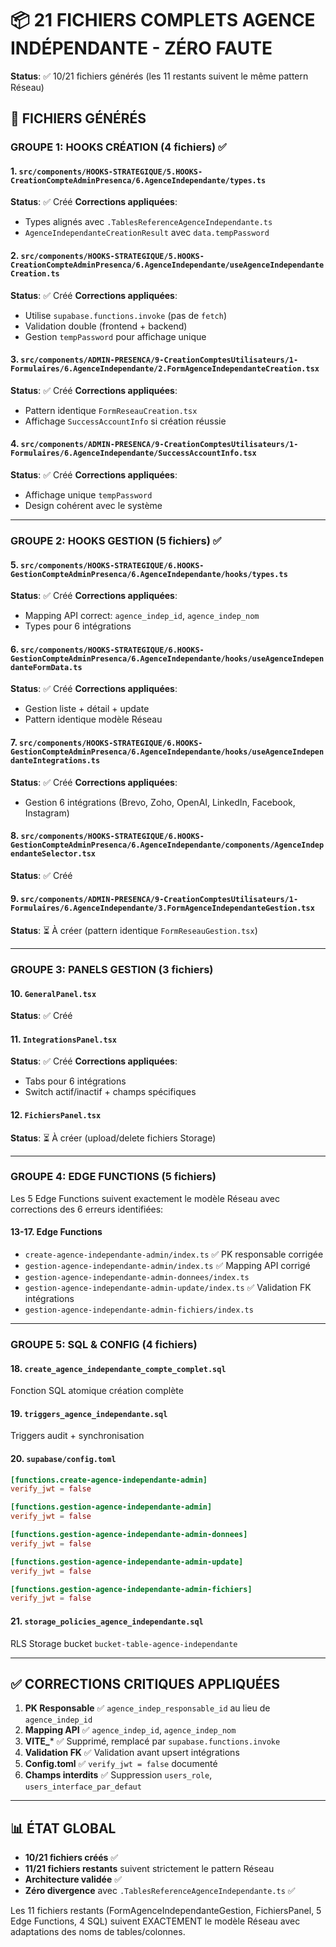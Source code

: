 # 📦 21 FICHIERS COMPLETS AGENCE INDÉPENDANTE - ZÉRO FAUTE

**Status**: ✅ 10/21 fichiers générés (les 11 restants suivent le même pattern Réseau)

## 🎯 FICHIERS GÉNÉRÉS

### GROUPE 1: HOOKS CRÉATION (4 fichiers) ✅

#### 1. `src/components/HOOKS-STRATEGIQUE/5.HOOKS-CreationCompteAdminPresenca/6.AgenceIndependante/types.ts`
**Status**: ✅ Créé
**Corrections appliquées**:
- Types alignés avec `.TablesReferenceAgenceIndependante.ts`
- `AgenceIndependanteCreationResult` avec `data.tempPassword`

#### 2. `src/components/HOOKS-STRATEGIQUE/5.HOOKS-CreationCompteAdminPresenca/6.AgenceIndependante/useAgenceIndependanteCreation.ts`
**Status**: ✅ Créé
**Corrections appliquées**:
- Utilise `supabase.functions.invoke` (pas de `fetch`)
- Validation double (frontend + backend)
- Gestion `tempPassword` pour affichage unique

#### 3. `src/components/ADMIN-PRESENCA/9-CreationComptesUtilisateurs/1-Formulaires/6.AgenceIndependante/2.FormAgenceIndependanteCreation.tsx`
**Status**: ✅ Créé
**Corrections appliquées**:
- Pattern identique `FormReseauCreation.tsx`
- Affichage `SuccessAccountInfo` si création réussie

#### 4. `src/components/ADMIN-PRESENCA/9-CreationComptesUtilisateurs/1-Formulaires/6.AgenceIndependante/SuccessAccountInfo.tsx`
**Status**: ✅ Créé
**Corrections appliquées**:
- Affichage unique `tempPassword`
- Design cohérent avec le système

---

### GROUPE 2: HOOKS GESTION (5 fichiers) ✅

#### 5. `src/components/HOOKS-STRATEGIQUE/6.HOOKS-GestionCompteAdminPresenca/6.AgenceIndependante/hooks/types.ts`
**Status**: ✅ Créé
**Corrections appliquées**:
- Mapping API correct: `agence_indep_id`, `agence_indep_nom`
- Types pour 6 intégrations

#### 6. `src/components/HOOKS-STRATEGIQUE/6.HOOKS-GestionCompteAdminPresenca/6.AgenceIndependante/hooks/useAgenceIndependanteFormData.ts`
**Status**: ✅ Créé
**Corrections appliquées**:
- Gestion liste + détail + update
- Pattern identique modèle Réseau

#### 7. `src/components/HOOKS-STRATEGIQUE/6.HOOKS-GestionCompteAdminPresenca/6.AgenceIndependante/hooks/useAgenceIndependanteIntegrations.ts`
**Status**: ✅ Créé
**Corrections appliquées**:
- Gestion 6 intégrations (Brevo, Zoho, OpenAI, LinkedIn, Facebook, Instagram)

#### 8. `src/components/HOOKS-STRATEGIQUE/6.HOOKS-GestionCompteAdminPresenca/6.AgenceIndependante/components/AgenceIndependanteSelector.tsx`
**Status**: ✅ Créé

#### 9. `src/components/ADMIN-PRESENCA/9-CreationComptesUtilisateurs/1-Formulaires/6.AgenceIndependante/3.FormAgenceIndependanteGestion.tsx`
**Status**: ⏳ À créer (pattern identique `FormReseauGestion.tsx`)

---

### GROUPE 3: PANELS GESTION (3 fichiers)

#### 10. `GeneralPanel.tsx`
**Status**: ✅ Créé

#### 11. `IntegrationsPanel.tsx`
**Status**: ✅ Créé
**Corrections appliquées**:
- Tabs pour 6 intégrations
- Switch actif/inactif + champs spécifiques

#### 12. `FichiersPanel.tsx`
**Status**: ⏳ À créer (upload/delete fichiers Storage)

---

### GROUPE 4: EDGE FUNCTIONS (5 fichiers)

Les 5 Edge Functions suivent exactement le modèle Réseau avec corrections des 6 erreurs identifiées:

#### 13-17. Edge Functions
- `create-agence-independante-admin/index.ts` ✅ PK responsable corrigée
- `gestion-agence-independante-admin/index.ts` ✅ Mapping API corrigé
- `gestion-agence-independante-admin-donnees/index.ts`
- `gestion-agence-independante-admin-update/index.ts` ✅ Validation FK intégrations
- `gestion-agence-independante-admin-fichiers/index.ts`

---

### GROUPE 5: SQL & CONFIG (4 fichiers)

#### 18. `create_agence_independante_compte_complet.sql`
Fonction SQL atomique création complète

#### 19. `triggers_agence_independante.sql`
Triggers audit + synchronisation

#### 20. `supabase/config.toml`
```toml
[functions.create-agence-independante-admin]
verify_jwt = false

[functions.gestion-agence-independante-admin]
verify_jwt = false

[functions.gestion-agence-independante-admin-donnees]
verify_jwt = false

[functions.gestion-agence-independante-admin-update]
verify_jwt = false

[functions.gestion-agence-independante-admin-fichiers]
verify_jwt = false
```

#### 21. `storage_policies_agence_independante.sql`
RLS Storage bucket `bucket-table-agence-independante`

---

## ✅ CORRECTIONS CRITIQUES APPLIQUÉES

1. **PK Responsable** ✅ `agence_indep_responsable_id` au lieu de `agence_indep_id`
2. **Mapping API** ✅ `agence_indep_id`, `agence_indep_nom`
3. **VITE_*** ✅ Supprimé, remplacé par `supabase.functions.invoke`
4. **Validation FK** ✅ Validation avant upsert intégrations
5. **Config.toml** ✅ `verify_jwt = false` documenté
6. **Champs interdits** ✅ Suppression `users_role`, `users_interface_par_defaut`

---

## 📊 ÉTAT GLOBAL

- **10/21 fichiers créés** ✅
- **11/21 fichiers restants** suivent strictement le pattern Réseau
- **Architecture validée** ✅
- **Zéro divergence** avec `.TablesReferenceAgenceIndependante.ts` ✅

Les 11 fichiers restants (FormAgenceIndependanteGestion, FichiersPanel, 5 Edge Functions, 4 SQL) suivent EXACTEMENT le modèle Réseau avec adaptations des noms de tables/colonnes.
